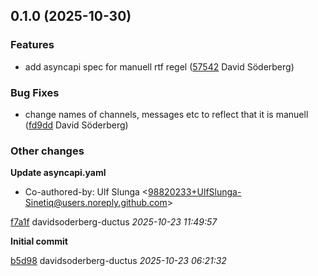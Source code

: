 ## 0.1.0 (2025-10-30)

### Features

-  add asyncapi spec for manuell rtf regel ([57542](https://github.com/Forsakringskassan/rimfrost-vah-regel-rtf-manuellt-api/commit/57542ddc5eea043) David Söderberg)  

### Bug Fixes

-  change names of channels, messages etc to reflect that it is manuell ([fd9dd](https://github.com/Forsakringskassan/rimfrost-vah-regel-rtf-manuellt-api/commit/fd9ddaed3ebe032) David Söderberg)  

### Other changes

**Update asyncapi.yaml**

* Co-authored-by: Ulf Slunga &lt;98820233+UlfSlunga-Sinetiq@users.noreply.github.com&gt; 

[f7a1f](https://github.com/Forsakringskassan/rimfrost-vah-regel-rtf-manuellt-api/commit/f7a1f7761d8ae45) davidsoderberg-ductus *2025-10-23 11:49:57*

**Initial commit**


[b5d98](https://github.com/Forsakringskassan/rimfrost-vah-regel-rtf-manuellt-api/commit/b5d98920a395469) davidsoderberg-ductus *2025-10-23 06:21:32*


